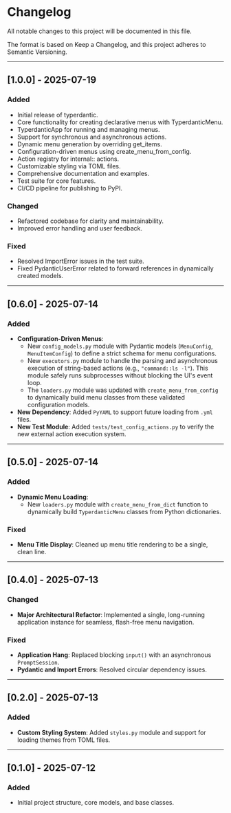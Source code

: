 # **Changelog**

All notable changes to this project will be documented in this file.

The format is based on Keep a Changelog,
and this project adheres to Semantic Versioning.

---

## **[1.0.0] - 2025-07-19**

### **Added**

* Initial release of typerdantic.
* Core functionality for creating declarative menus with TyperdanticMenu.
* TyperdanticApp for running and managing menus.
* Support for synchronous and asynchronous actions.
* Dynamic menu generation by overriding get\_items.
* Configuration-driven menus using create\_menu\_from\_config.
* Action registry for internal:: actions.
* Customizable styling via TOML files.
* Comprehensive documentation and examples.
* Test suite for core features.
* CI/CD pipeline for publishing to PyPI.

### **Changed**

* Refactored codebase for clarity and maintainability.
* Improved error handling and user feedback.

### **Fixed**

* Resolved ImportError issues in the test suite.
* Fixed PydanticUserError related to forward references in dynamically created models.

---

## [0.6.0] - 2025-07-14

### Added

* **Configuration-Driven Menus**:
  * New `config_models.py` module with Pydantic models (`MenuConfig`, `MenuItemConfig`) to define a strict schema for menu configurations.
  * New `executors.py` module to handle the parsing and asynchronous execution of string-based actions (e.g., `"command::ls -l"`). This module safely runs subprocesses without blocking the UI's event loop.
  * The `loaders.py` module was updated with `create_menu_from_config` to dynamically build menu classes from these validated configuration models.
* **New Dependency**: Added `PyYAML` to support future loading from `.yml` files.
* **New Test Module**: Added `tests/test_config_actions.py` to verify the new external action execution system.

---

## [0.5.0] - 2025-07-14

### Added

* **Dynamic Menu Loading**:
  * New `loaders.py` module with `create_menu_from_dict` function to dynamically build `TyperdanticMenu` classes from Python dictionaries.

### Fixed

* **Menu Title Display**: Cleaned up menu title rendering to be a single, clean line.

---

## [0.4.0] - 2025-07-13

### Changed

* **Major Architectural Refactor**: Implemented a single, long-running application instance for seamless, flash-free menu navigation.

### Fixed

* **Application Hang**: Replaced blocking `input()` with an asynchronous `PromptSession`.
* **Pydantic and Import Errors**: Resolved circular dependency issues.

---

## [0.2.0] - 2025-07-13

### Added

* **Custom Styling System**: Added `styles.py` module and support for loading themes from TOML files.

---

## [0.1.0] - 2025-07-12

### Added

* Initial project structure, core models, and base classes.
